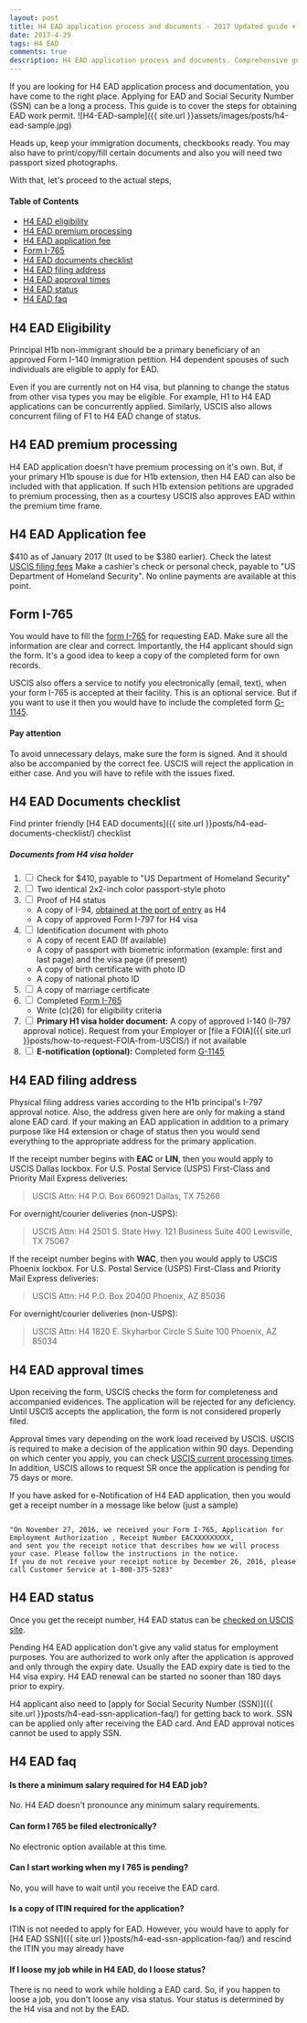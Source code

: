 ```yaml
---
layout: post
title: H4 EAD application process and documents - 2017 Updated guide + FAQ
date: 2017-4-29
tags: H4 EAD
comments: true
description: H4 EAD application process and documents. Comprehensive guide for 2017 covering eligibility, fees, address, faq etc.
---
```

If you are looking for H4 EAD application process and documentation, you have come to the right place. Applying for EAD and Social Security Number (SSN) can be a long a process. This guide is to cover the steps for obtaining EAD work permit.
![H4-EAD-sample]({{ site.url }}assets/images/posts/h4-ead-sample.jpg)

Heads up, keep your immigration documents, checkbooks ready. You may also have to print/copy/fill certain documents and also you will need two passport sized photographs.

With that, let's proceed to the actual steps,

#### Table of Contents
 - [H4 EAD eligibility](#h4-ead-eligibility)
 - [H4 EAD premium processing](#h4-ead-premium-processing)
 - [H4 EAD application fee](#h4-ead-application-fee)
 - [Form I-765](#form-i-765)
 - [H4 EAD documents checklist](#h4-ead-documents-checklist)
 - [H4 EAD filing address](#h4-ead-filing-address)
 - [H4 EAD approval times](#h4-ead-approval-times)
 - [H4 EAD status](#h4-ead-status)
 - [H4 EAD faq](#h4-ead-faq)

## H4 EAD Eligibility

Principal H1b non-immigrant should be a primary beneficiary of an approved Form I-140 Immigration petition. H4 dependent spouses of such individuals are eligible to apply for EAD.

Even if you are currently not on H4 visa, but planning to change the status from other visa types you may be eligible. For example, H1 to H4 EAD applications can be concurrently applied. Similarly, USCIS also allows concurrent filing of F1 to H4 EAD change of status.

## H4 EAD premium processing
H4 EAD application doesn't have premium processing on it's own. But, if your primary H1b spouse is due for H1b extension, then H4 EAD can also be included with that application. If such H1b extension petitions are upgraded to premium processing, then as a courtesy USCIS also approves EAD within the premium time frame.

## H4 EAD Application fee
$410 as of January 2017 (It used to be $380 earlier). Check the latest [USCIS filing fees](https://www.uscis.gov/forms/our-fees)
Make a cashier's check or personal check, payable to "US Department of Homeland Security". No online payments are available at this point.

## Form I-765
You would have to fill the [form I-765](http://www.uscis.gov/i-765) for requesting EAD. Make sure all the information are clear and correct. Importantly, the H4 applicant should sign the form. It's a good idea to keep a copy of the completed form for own records.

USCIS also offers a service to notify you electronically (email, text), when your form I-765 is accepted at their facility. This is an optional service. But if you want to use it then you would have to include the completed form [G-1145](http://www.uscis.gov/sites/default/files/files/form/g-1145.pdf).

#### Pay attention
To avoid unnecessary delays, make sure the form is signed. And it should also be accompanied by the correct fee. USCIS will reject the application in either case. And you will have to refile with the issues fixed.

## H4 EAD Documents checklist
Find printer friendly [H4 EAD documents]({{ site.url }}posts/h4-ead-documents-checklist/) checklist

##### Documents from H4 visa holder

1. <input type="checkbox"/> Check for $410, payable to "US Department of Homeland Security"
2. <input type="checkbox"/> Two identical 2x2-inch color passport-style photo
3. <input type="checkbox"/> Proof of H4 status
    - A copy of I-94, [obtained at the port of entry](https://i94.cbp.dhs.gov/I94/#/recent-search) as H4
    - A copy of approved Form I-797 for H4 visa
4. <input type="checkbox"/> Identification document with photo
    - A copy of recent EAD (If available)
    - A copy of passport with biometric information (example: first and last page) and the visa page (if present)
    - A copy of birth certificate with photo ID
    - A copy of national photo ID
5. <input type="checkbox"/> A copy of marriage certificate
6. <input type="checkbox"/> Completed [Form I-765](http://www.uscis.gov/i-765)
    - Write (c)(26) for eligibility criteria
7. <input type="checkbox"/> **Primary H1 visa holder document:** A copy of approved I-140 (I-797 approval notice). Request from your Employer or [file a FOIA]({{ site.url }}posts/how-to-request-FOIA-from-USCIS/) if not available
8. <input type="checkbox"/> **E-notification (optional):** Completed form [G-1145](http://www.uscis.gov/sites/default/files/files/form/g-1145.pdf)

## H4 EAD filing address
Physical filing address varies according to the H1b principal's I-797 approval notice. Also, the address given here are only for making a stand alone EAD card. If your making an EAD application in addition to a primary purpose like H4 extension or chage of status then you would send everything to the appropriate address for the primary application.

If the receipt number begins with **EAC** or **LIN**, then you would apply to USCIS Dallas lockbox.
For U.S. Postal Service (USPS) First-Class and Priority Mail Express deliveries:

> USCIS
> Attn: H4
> P.O. Box 660921
> Dallas, TX 75266

For overnight/courier deliveries (non-USPS):

> USCIS
> Attn: H4
> 2501 S. State Hwy. 121 Business
> Suite 400
> Lewisville, TX 75067


If the receipt number begins with **WAC**, then you would apply to USCIS Phoenix  lockbox.
For U.S. Postal Service (USPS) First-Class and Priority Mail Express deliveries:

> USCIS
> Attn: H4
> P.O. Box 20400
> Phoenix, AZ 85036

For overnight/courier deliveries (non-USPS):

> USCIS
> Attn: H4
> 1820 E. Skyharbor Circle S
> Suite 100
> Phoenix, AZ 85034

## H4 EAD approval times

Upon receiving the form, USCIS checks the form for completeness and accompanied evidences. The application will be rejected for any deficiency. Until USCIS accepts the application, the form is not considered properly filed.

Approval times vary depending on the work load received by USCIS. USCIS is required to make a decision of the application within 90 days. Depending on which center you apply, you can check [USCIS current processing times](https://egov.uscis.gov/cris/processTimesDisplayInit.do). In addition, USCIS allows to request SR once the application is pending for 75 days or more.

If you have asked for e-Notification of H4 EAD application, then you would get a receipt number in a message like below (just a sample)

```

"On November 27, 2016, we received your Form I-765, Application for Employment Authorization , Receipt Number EACXXXXXXXXX,
and sent you the receipt notice that describes how we will process your case. Please follow the instructions in the notice.
If you do not receive your receipt notice by December 26, 2016, please call Customer Service at 1-800-375-5283"

```

## H4 EAD status
Once you get the receipt number, H4 EAD status can be [checked on USCIS site](https://egov.uscis.gov/casestatus/landing.do).

Pending H4 EAD application don't give any valid status for employment purposes. You are authorized to work only after the application is approved and only through the expiry date. Usually the EAD expiry date is tied to the H4 visa expiry.  H4 EAD renewal can be started no sooner than 180 days prior to expiry.

H4 applicant also need to [apply for Social Security Number (SSN)]({{ site.url }}posts/h4-ead-ssn-application-faq/) for getting back to work. SSN can be applied only after receiving the EAD card. And EAD approval notices cannot be used to apply SSN.

## H4 EAD faq

#### Is there a minimum salary required for H4 EAD job?
No. H4 EAD doesn't pronounce any minimum salary requirements.

#### Can form I 765 be filed electronically?
No electronic option available at this time.

#### Can I start working when my I 765 is pending?
No, you will have to wait until you receive the EAD card.

#### Is a copy of ITIN required for the application?
ITIN is not needed to apply for EAD. However, you would have to apply for [H4 EAD SSN]({{ site.url }}posts/h4-ead-ssn-application-faq/) and rescind the ITIN you may already have

#### If I loose my job while in H4 EAD, do I loose status?
There is no need to work while holding a EAD card. So, if you happen to loose a job, you don't loose any visa status. Your status is determined by the H4 visa and not by the EAD.
